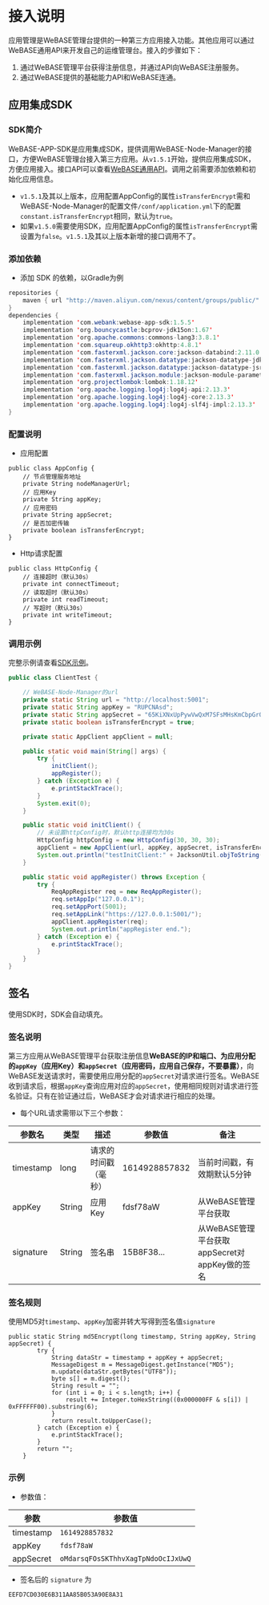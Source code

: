 # 接入说明

应用管理是WeBASE管理台提供的一种第三方应用接入功能。其他应用可以通过WeBASE通用API来开发自己的运维管理台。接入的步骤如下：

1. 通过WeBASE管理平台获得注册信息，并通过API向WeBASE注册服务。
2. 通过WeBASE提供的基础能力API和WeBASE连通。


## 应用集成SDK

### SDK简介
WeBASE-APP-SDK是应用集成SDK，提供调用WeBASE-Node-Manager的接口，方便WeBASE管理台接入第三方应用。
​	从`v1.5.1`开始，提供应用集成SDK，方便应用接入。接口API可以查看[WeBASE通用API](./api.html)。调用之前需要添加依赖和初始化应用信息。

- `v1.5.1`及其以上版本，应用配置AppConfig的属性`isTransferEncrypt`需和WeBASE-Node-Manager的配置文件`/conf/application.yml`下的配置`constant.isTransferEncrypt`相同，默认为`true`。
- 如果`v1.5.0`需要使用SDK，应用配置AppConfig的属性`isTransferEncrypt`需设置为`false`。`v1.5.1`及其以上版本新增的接口调用不了。

### 添加依赖

- 添加 SDK 的依赖，以Gradle为例

```java
repositories {
    maven { url "http://maven.aliyun.com/nexus/content/groups/public/" }
}
dependencies {
    implementation 'com.webank:webase-app-sdk:1.5.5'
    implementation 'org.bouncycastle:bcprov-jdk15on:1.67'
    implementation 'org.apache.commons:commons-lang3:3.8.1'
    implementation 'com.squareup.okhttp3:okhttp:4.8.1'
    implementation 'com.fasterxml.jackson.core:jackson-databind:2.11.0'
    implementation 'com.fasterxml.jackson.datatype:jackson-datatype-jdk8:2.11.0'
    implementation 'com.fasterxml.jackson.datatype:jackson-datatype-jsr310:2.11.0'
    implementation 'com.fasterxml.jackson.module:jackson-module-parameter-names:2.11.0'
    implementation 'org.projectlombok:lombok:1.18.12'
    implementation 'org.apache.logging.log4j:log4j-api:2.13.3'
    implementation 'org.apache.logging.log4j:log4j-core:2.13.3'
    implementation 'org.apache.logging.log4j:log4j-slf4j-impl:2.13.3'
}
```

### 配置说明

- 应用配置

```
public class AppConfig {
    // 节点管理服务地址
    private String nodeManagerUrl;
    // 应用Key
    private String appKey;
    // 应用密码
    private String appSecret;
    // 是否加密传输
    private boolean isTransferEncrypt;
}
```

- Http请求配置

```
public class HttpConfig {
	// 连接超时（默认30s）
    private int connectTimeout;
    // 读取超时（默认30s）
    private int readTimeout;
    // 写超时（默认30s）
    private int writeTimeout;
}
```

### 调用示例

完整示例请查看[SDK示例](https://github.com/WeBankBlockchain/WeBASE-APP-SDK/blob/main/src/test/java/com/webank/webase/app/sdk/ClientTest.java)。

```java
public class ClientTest {

    // WeBASE-Node-Manager的url
    private static String url = "http://localhost:5001";
    private static String appKey = "RUPCNAsd";
    private static String appSecret = "65KiXNxUpPywVwQxM7SFsMHsKmCbpGrQ";
    private static boolean isTransferEncrypt = true;

    private static AppClient appClient = null;

    public static void main(String[] args) {
        try {
            initClient();
            appRegister();
        } catch (Exception e) {
            e.printStackTrace();
        }
        System.exit(0);
    }

    public static void initClient() {
        // 未设置httpConfig时，默认http连接均为30s
        HttpConfig httpConfig = new HttpConfig(30, 30, 30);
        appClient = new AppClient(url, appKey, appSecret, isTransferEncrypt, httpConfig);
        System.out.println("testInitClient:" + JacksonUtil.objToString(appClient));
    }

    public static void appRegister() throws Exception {
        try {
            ReqAppRegister req = new ReqAppRegister();
            req.setAppIp("127.0.0.1");
            req.setAppPort(5001);
            req.setAppLink("https://127.0.0.1:5001/");
            appClient.appRegister(req);
            System.out.println("appRegister end.");
        } catch (Exception e) {
            e.printStackTrace();
        }
    }
}
```

## 签名
使用SDK时，SDK会自动填充。

### 签名说明

第三方应用从WeBASE管理平台获取注册信息**WeBASE的IP和端口、为应用分配的`appKey`（应用Key）和`appSecret`（应用密码，应用自己保存，不要暴露）**，向WeBASE发送请求时，需要使用应用分配的`appSecret`对请求进行签名。WeBASE收到请求后，根据`appKey`查询应用对应的`appSecret`，使用相同规则对请求进行签名验证。只有在验证通过后，WeBASE才会对请求进行相应的处理。

* 每个URL请求需带以下三个参数：

| 参数名    | 类型   | 描述                 | 参数值        | 备注                                          |
| --------- | ------ | -------------------- | ------------- | --------------------------------------------- |
| timestamp | long   | 请求的时间戳（毫秒） | 1614928857832 | 当前时间戳，有效期默认5分钟                   |
| appKey    | String | 应用Key              | fdsf78aW      | 从WeBASE管理平台获取                          |
| signature | String | 签名串               | 15B8F38...    | 从WeBASE管理平台获取appSecret对appKey做的签名 |

### 签名规则

使用MD5对`timestamp`、`appKey`加密并转大写得到签名值`signature`

```
public static String md5Encrypt(long timestamp, String appKey, String appSecret) {
        try {
            String dataStr = timestamp + appKey + appSecret;
            MessageDigest m = MessageDigest.getInstance("MD5");
            m.update(dataStr.getBytes("UTF8"));
            byte s[] = m.digest();
            String result = "";
            for (int i = 0; i < s.length; i++) {
                result += Integer.toHexString((0x000000FF & s[i]) | 0xFFFFFF00).substring(6);
            }
            return result.toUpperCase();
        } catch (Exception e) {
            e.printStackTrace();
        }
        return "";
    }
```

### 示例

* 参数值：

| 参数      | 参数值                             |
| --------- | ---------------------------------- |
| timestamp | `1614928857832`                    |
| appKey    | `fdsf78aW`                         |
| appSecret | `oMdarsqFOsSKThhvXagTpNdoOcIJxUwQ` |

* 签名后的 `signature` 为

```Bash
EEFD7CD030E6B311AA85B053A90E8A31
```
